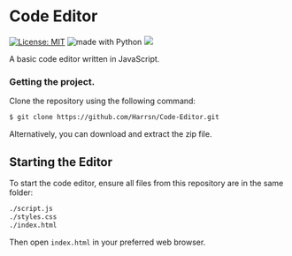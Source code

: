 # Code Editor

[![License: MIT](https://img.shields.io/badge/License-MIT-yellow.svg)](https://opensource.org/licenses/MIT)   <img src="https://img.shields.io/badge/made%20with-python-blue.svg" alt="made with Python"> <a href='https://github.com/harrsn' target='_blank'><img src='https://img.shields.io/github/followers/harrsn.svg?label=Follow&style=social'>
</a>

A basic code editor written in JavaScript.

### Getting the project.
Clone the repository using the following command:
```sh
$ git clone https://github.com/Harrsn/Code-Editor.git
```
Alternatively, you can download and extract the zip file.

## Starting the Editor
To start the code editor, ensure all files from this repository are in the same folder:
```sh
./script.js
./styles.css
./index.html
```
Then open `index.html` in your preferred web browser.
